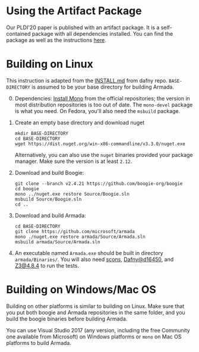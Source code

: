 Using the Artifact Package
===
Our PLDI'20 paper is published with an artifact package. It is a self-contained package with all dependencies installed. You can find the package as well as the instructions [here](https://dl.acm.org/do/10.1145/3395653/abs/).

Building on Linux
===
This instruction is adapted from the [INSTALL.md](https://github.com/dafny-lang/dafny/blob/master/INSTALL.md) from dafny repo. `BASE-DIRECTORY` is assumed to be your base directory for building Armada.

0. Dependencies: [Install Mono](https://www.mono-project.com/download/stable/#download-lin) from the official repositories; the version in most distribution repositories is too out of date. The `mono-devel` package is what you need. On Fedora, you'll also need the `msbuild` package.

1. Create an empty base directory and download nuget

       mkdir BASE-DIRECTORY
       cd BASE-DIRECTORY
       wget https://dist.nuget.org/win-x86-commandline/v3.3.0/nuget.exe

   Alternatively, you can also use the `nuget` binaries provided your package manager. Make sure the version is at least `2.12`.

2. Download and build Boogie:

       git clone --branch v2.4.21 https://github.com/boogie-org/boogie
       cd boogie
       mono ../nuget.exe restore Source/Boogie.sln
       msbuild Source/Boogie.sln
       cd ..

3. Download and build Armada:

       cd BASE-DIRECTORY
       git clone https://github.com/microsoft/armada
       mono ./nuget.exe restore armada/Source/Armada.sln
       msbuild armada/Source/Armada.sln

4. An executable named `Armada.exe` should be built in directory `armada/Binaries/`. You will also need [scons](https://scons.org/), [Dafny@d16450](https://github.com/dafny-lang/dafny/commit/d16450), and [Z3@4.8.4](https://github.com/Z3Prover/z3/releases/tag/z3-4.8.4) to run the tests.

Building on Windows/Mac OS
===
Building on other platforms is similar to building on Linux. Make sure that you put both boogie and Armada repositories in the same folder, and you build the boogie binaries before building Armada.

You can use Visual Studio 2017 (any version, including the free Community one available from Microsoft) on Windows platforms or `mono` on Mac OS platforms to build Armada.
